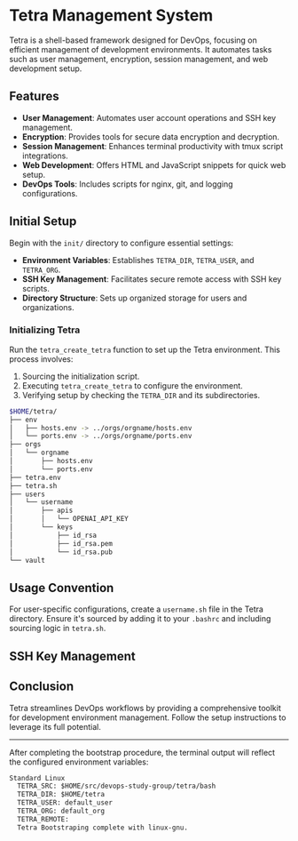# Tetra Management System

Tetra is a shell-based framework designed for DevOps, focusing on efficient management of development environments. It automates tasks such as user management, encryption, session management, and web development setup.

## Features

- **User Management**: Automates user account operations and SSH key management.
- **Encryption**: Provides tools for secure data encryption and decryption.
- **Session Management**: Enhances terminal productivity with tmux script integrations.
- **Web Development**: Offers HTML and JavaScript snippets for quick web setup.
- **DevOps Tools**: Includes scripts for nginx, git, and logging configurations.

## Initial Setup

Begin with the `init/` directory to configure essential settings:

- **Environment Variables**: Establishes `TETRA_DIR`, `TETRA_USER`, and `TETRA_ORG`.
- **SSH Key Management**: Facilitates secure remote access with SSH key scripts.
- **Directory Structure**: Sets up organized storage for users and organizations.








### Initializing Tetra

Run the `tetra_create_tetra` function to set up the Tetra environment. This process involves:

1. Sourcing the initialization script.
2. Executing `tetra_create_tetra` to configure the environment.
3. Verifying setup by checking the `TETRA_DIR` and its subdirectories.

```bash
$HOME/tetra/
├── env
│   ├── hosts.env -> ../orgs/orgname/hosts.env
│   └── ports.env -> ../orgs/orgname/ports.env
├── orgs
│   └── orgname
│       ├── hosts.env
│       └── ports.env
├── tetra.env
├── tetra.sh
├── users
│   └── username
│       ├── apis
│       │   └── OPENAI_API_KEY
│       └── keys
│           ├── id_rsa
│           ├── id_rsa.pem
│           └── id_rsa.pub
└── vault

```

## Usage Convention

For user-specific configurations, create a `username.sh` file in the Tetra directory. Ensure it's sourced by adding it to your `.bashrc` and including sourcing logic in `tetra.sh`.

## SSH Key Management

## Conclusion

Tetra streamlines DevOps workflows by providing a comprehensive toolkit for development environment management. Follow the setup instructions to leverage its full potential.

---

After completing the bootstrap procedure, the terminal output will reflect the configured environment variables:

```markdown
Standard Linux
  TETRA_SRC: $HOME/src/devops-study-group/tetra/bash
  TETRA_DIR: $HOME/tetra
  TETRA_USER: default_user
  TETRA_ORG: default_org
  TETRA_REMOTE: 
  Tetra Bootstraping complete with linux-gnu.
```